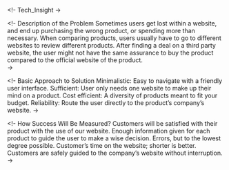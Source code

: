 <!- Tech_Insight ->

<!-
Description of the Problem
Sometimes users get lost within a website, and end up purchasing the wrong product, or spending more than necessary.
When comparing products, users usually have to go to different websites to review different products.
After finding a deal on a third party website, the user might not have the same assurance to buy the product compared to the official website of the product.  
->

<!-
Basic Approach to Solution
Minimalistic: Easy to navigate with a friendly user interface.
Sufficient: User only needs one website to make up their mind on a product.
Cost efficient: A diversity of products meant to fit your budget. 
Reliability: Route the user directly to the product’s company’s website.
->

<!-
How Success Will Be Measured?
Customers will be satisfied with their product with the use of our website.
Enough information given for each product to guide the user to make a wise decision.
Errors, but to the lowest degree possible.
Customer’s time on the website; shorter is better.
Customers are safely guided to the company’s website without interruption.
->
